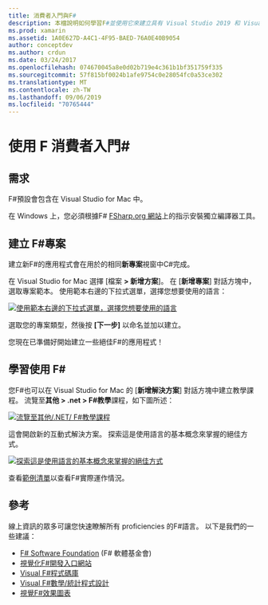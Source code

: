 ```yaml
---
title: 消費者入門與F#
description: 本檔說明如何學習F#並使用它來建立具有 Visual Studio 2019 和 Visual Studio for Mac 的 Xamarin 應用程式。
ms.prod: xamarin
ms.assetid: 1A0E627D-A4C1-4F95-BAED-76A0E40B9054
author: conceptdev
ms.author: crdun
ms.date: 03/24/2017
ms.openlocfilehash: 074670045a8e0d02b719e4c361b1bf351759f335
ms.sourcegitcommit: 57f815bf0024b1afe9754c0e28054fc0a53ce302
ms.translationtype: MT
ms.contentlocale: zh-TW
ms.lasthandoff: 09/06/2019
ms.locfileid: "70765444"
---
```

# <a name="getting-started-with-f35"></a>使用 F 消費者入門&#35;

## <a name="requirements"></a>需求

F#預設會包含在 Visual Studio for Mac 中。

在 Windows 上，您必須根據F# [FSharp.org 網站](http://fsharp.org/use/windows/)上的指示安裝獨立編譯器工具。

## <a name="creating-an-f35-project"></a>建立 F&#35;專案

建立新F#的應用程式會在用於的相同**新專案**視窗中C#完成。

在 Visual Studio for Mac 選擇 [檔案 **> 新增方案**]。 在 [**新增專案**] 對話方塊中，選取專案範本。 使用範本右邊的下拉式選單，選擇您想要使用的語言：

 [![](overview-images/choosefsharp.png "使用範本右邊的下拉式選單，選擇您想要使用的語言")](overview-images/choosefsharp.png#lightbox)

選取您的專案類型，然後按 **[下一步]** 以命名並加以建立。

您現在已準備好開始建立一些絕佳F#的應用程式！

## <a name="learning-to-use-f35"></a>學習使用 F&#35;

您F#也可以在 Visual Studio for Mac 的 [**新增解決方案**] 對話方塊中建立教學課程。 流覽至**其他 > .net > F#教學**課程，如下圖所述：

 [![](overview-images/fsharptutorial.png "流覽至其他/.NET/ F#教學課程")](overview-images/fsharptutorial.png#lightbox)

這會開啟新的互動式解決方案。 探索這是使用語言的基本概念來掌握的絕佳方式。

 [![](overview-images/newtutorial-sml.png "探索這是使用語言的基本概念來掌握的絕佳方式")](overview-images/newtutorial.png#lightbox)

查看[範例清單](~/cross-platform/platform/fsharp/samples.md)以查看F#實際運作情況。

## <a name="references"></a>參考

線上資訊的眾多可讓您快速瞭解所有 proficiencies 的F#語言。 以下是我們的一些建議：

- [F# Software Foundation](http://fsharp.org) (F# 軟體基金會)
- [視覺化F#開發入口網站](http://go.microsoft.com/fwlink/?LinkID=234174)
- [Visual F#程式碼庫](http://go.microsoft.com/fwlink/?LinkID=124614)
- [Visual F#數學/統計程式設計](http://go.microsoft.com/fwlink/?LinkId=235173)
- [視覺F#效果圖表](http://go.microsoft.com/fwlink/?LinkId=235176)
